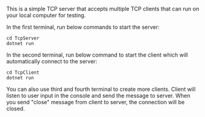 This is a simple TCP server that accepts multiple TCP clients that can run on your local computer for testing.

In the first terminal, run below commands to start the server:
```
cd TcpServer
dotnet run 
```

In the second terminal, run below command to start the client which will automatically connect to the server:
```
cd TcpClient
dotnet run
```

You can also use third and fourth terminal to create more clients.
Client will listen to user input in the console and send the message to server.
When you send "close" message from client to server, the connection will be closed.
